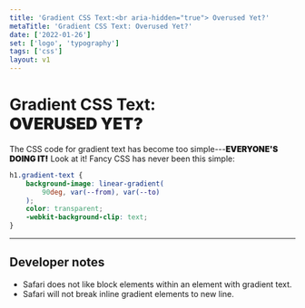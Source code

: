 ```yaml
---
title: 'Gradient CSS Text:<br aria-hidden="true"> Overused Yet?'
metaTitle: 'Gradient CSS Text: Overused Yet?'
date: ['2022-01-26']
set: ['logo', 'typography']
tags: ['css']
layout: v1
---
```


# Gradient CSS Text:<br aria-hidden> **Overused Yet?**

The CSS code for gradient text has become too simple---**everyone's doing it!** Look at it! Fancy CSS has never been this simple:

```css
h1.gradient-text {
	background-image: linear-gradient(
		90deg, var(--from), var(--to)
	);
	color: transparent;
	-webkit-background-clip: text;
}
```

---

## Developer notes

- Safari does not like block elements within an element with gradient text.
- Safari will not break inline gradient elements to new line.

<GradientPostStyle />

<script>
	import GradientPostStyle from '/src/libs/GradientPostStyle.svelte';
</script>

<style>
	:global(main[class*="gradient-text"] article) {
		--article-width: min(100%, calc(var(--base-width) + 20rem + 5vw));
	}

	:global(main[class*="gradient-text"]) h1 {
		padding-inline-start: var(--body-gap-inline, 1rem);
		padding-inline-end: var(--body-gap-inline, 1rem);
		width: var(--article-width);
	}

	:global(.token.function),
	:global(.token.property) {
		--from: hsla(var(--gradient-base-hue, 180), 75%, 75%, 1);
		background-clip: text;
		background-image: linear-gradient(90deg, var(--from), var(--fg, white));
		color: transparent;
		font-weight: bold;
	}

	strong {
		font-weight: 800; font-weight: 900;
		text-transform: uppercase;
	}
</style>
